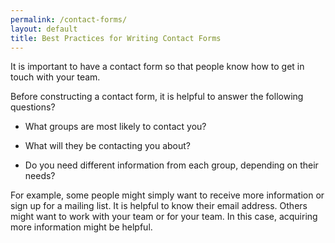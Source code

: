 ```yaml
---
permalink: /contact-forms/
layout: default
title: Best Practices for Writing Contact Forms
---
```


It is important to have a contact form so that people know how to get in touch with your team.

Before constructing a contact form, it is helpful to answer the following questions?

* What groups are most likely to contact you?

* What will they be contacting you about?

* Do you need different information from each group, depending on their needs?


For example, some people might simply want to receive more information or sign up for a mailing list. It is helpful to know their email address. Others might want to work with your team or for your team. In this case, acquiring more information might be helpful.
